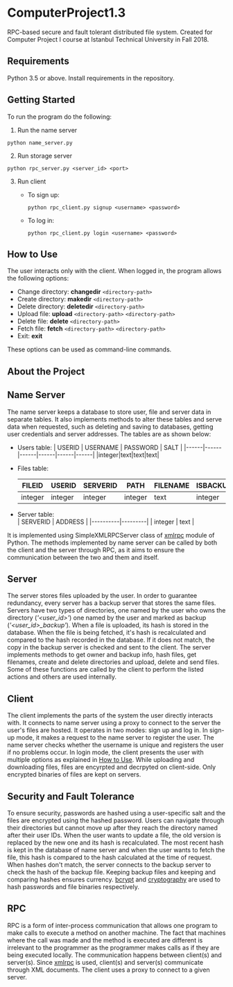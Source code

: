 # ComputerProject1.3
RPC-based secure and fault tolerant distributed file system.
Created for Computer Project I course at Istanbul Technical University in Fall 2018.

## Requirements
Python 3.5 or above.
Install requirements in the repository.

## Getting Started
To run the program do the following:
1) Run the name server
 ```
python name_server.py
```
2) Run storage server
```
python rpc_server.py <server_id> <port>
```
3) Run client <br/>
    * To sign up:
        ```
        python rpc_client.py signup <username> <password>
        ```

    * To log in:
        ```  
        python rpc_client.py login <username> <password>
        ```

## How to Use
The user interacts only with the client. When logged in, the program allows the following options: <br/>
- Change directory: **changedir** `<directory-path>`
- Create directory: **makedir** `<directory-path>`
- Delete directory: **deletedir** `<directory-path>`
- Upload file: **upload** `<directory-path>` `<directory-path>`
- Delete file: **delete** `<directory-path>`
- Fetch file: **fetch** `<directory-path>` `<directory-path>`
- Exit: **exit**

These options can be used as command-line commands.


## About the Project
## Name Server
The name server keeps a database to store user, file and server data in separate tables. It also implements methods to alter these tables and serve data when requested, such as deleting and saving to databases, getting user credentials and server addresses. 
The tables are as shown below:

- Users table:
    | USERID   | USERNAME  |  PASSWORD  | SALT  | 
    |------|------|------|------|------|------|
    |integer|text|text|text|
- Files table:

    | FILEID   | USERID  |  SERVERID  |  PATH  | FILENAME | ISBACKUP |FILEHASH | LASTMODIFIED | USERID | SERVERID |
    |------|------|------|------|------|------|------|------|------|-------|
    |integer|integer|integer|integer|text|integer|text|integer|FK|FK|
- Server table:<br/>
    | SERVERID | ADDRESS |
    |----------|---------|
    | integer  | text    |

It is implemented using SimpleXMLRPCServer class of [xmlrpc](https://docs.python.org/3.7/library/xmlrpc.html) module of Python. The methods implemented by name server can be called by both the client and the server through RPC, as it aims to ensure the communication between the two and them and itself.

## Server
The server stores files uploaded by the user. In order to guarantee redundancy, every server has a backup server that stores the same files. Servers have two types of directories, one named by the user who owns the directory (*'<user_id>'*) one named by the user and marked as backup (*'<user_id>_backup'*). When a file is uploaded, its hash is stored in the database. When the file is being fetched, it's hash is recalculated and compared to the hash recorded in the database. If it does not match, the copy in the backup server is checked and sent to the client.
The server implements methods to get owner and backup info, hash files, get filenames, create and delete directories and upload, delete and send files. Some of these functions are called by the client to perform the listed actions and others are used internally.


## Client 
The client implements the parts of the system the user directly interacts with.
It connects to name server using a proxy to connect to the server the user's files are hosted. It operates in two modes: sign up and log in. In sign-up mode, it makes a request to the name server to register the user. The name server checks whether the username is unique and registers the user if no problems occur. In login mode, the client presents the user with multiple options as explained in [How to Use](#How-to-Use). While uploading and downloading files, files are encyrpted and decrpyted on client-side. Only encrypted binaries of files are kept on servers.

## Security and Fault Tolerance
To ensure security, passwords are hashed using a user-specific salt and the files are encrypted using the hashed password. Users can navigate through their directories but cannot move up after they reach the directory named after their user IDs. 
When the user wants to update a file, the old version is replaced by the new one and its hash is recalculated. The most recent hash is kept in the database of name server and when the user wants to fetch the file, this hash is compared to the hash calculated at the time of request. When hashes don't match, the server connects to the backup server to check the hash of the backup file. Keeping backup files and keeping and comparing hashes ensures currency. [bcrypt](https://pypi.org/project/bcrypt/) and [cryptography](https://pypi.org/project/cryptography/) are used to hash passwords and file binaries respectively. 

## RPC
RPC is a form of inter-process communication that allows one program to make calls to execute a method on another machine. The fact that machines where the call was made and the method is executed are different is irrelevant to the programmer as the programmer makes calls as if they are being executed locally. The communication happens between client(s) and server(s). Since [xmlrpc](https://docs.python.org/3.7/library/xmlrpc.html) is used, client(s) and server(s) communicate through XML documents. The client uses a proxy to connect to a given server. 